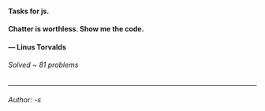#### Tasks for js.
#### Chatter is worthless. Show me the code. 
#### — Linus Torvalds
###### Solved ~ 81 problems 
____
###### Author: -s
